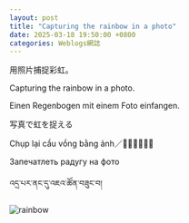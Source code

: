 ```yaml
---
layout: post
title: "Capturing the rainbow in a photo"
date: 2025-03-18 19:50:00 +0800
categories: Weblogs網誌
---
```


<link rel="stylesheet" href="/style.css">

用照片捕捉彩虹。

Capturing the rainbow in a photo.

Einen Regenbogen mit einem Foto einfangen.

写真で虹を捉える

Chụp lại cầu vồng bằng ảnh／𠌷徠橋虹憑影

Запечатлеть радугу на фото

འདྲ་པར་ནང་དུ་འཇའ་ཚོན་བཟུང་བ།

<img src="https://sun9-1.userapi.com/impg/VvJpDW44aKdvXsc_g6gfbrI2hrvUzapm2xPyvg/BcAOVZ8gHVA.jpg?size=1498x1997&quality=95&sign=a85cee243550b0679c71c421889bbe2d&type=album" alt="rainbow"/>